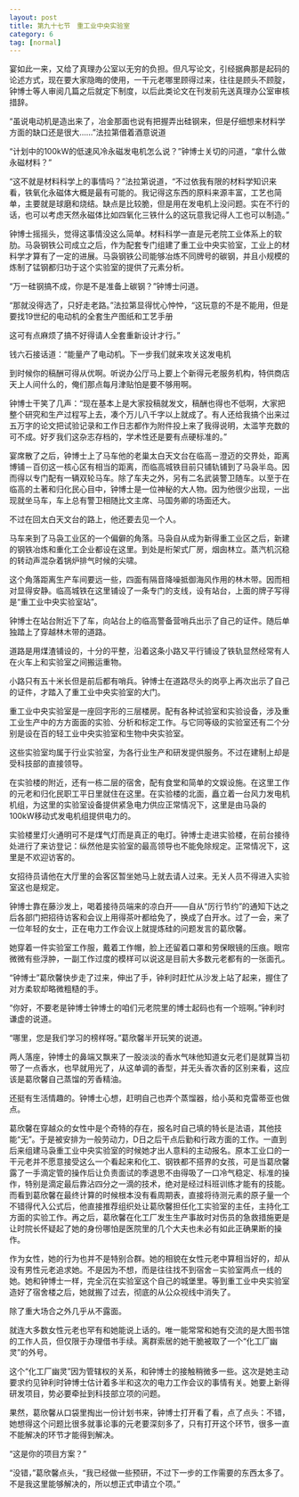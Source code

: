 ```yaml
---
layout: post
title: 第九十七节　重工业中央实验室
category: 6
tag: [normal]
---
```


宴如此一来，又给了真理办公室以无穷的负担。但凡写论文，引经据典那是起码的论述方式，现在要大家隐晦的使用，一干元老哪里顾得过来，往往是顾头不顾腚，钟博士等人审阅几篇之后就定下制度，以后此类论文在刊发前先送真理办公室审核措辞。

“虽说电动机是造出来了，冶金那面也说有把握弄出硅钢来，但是仔细想来材料学方面的缺口还是很大……”法拉第借着酒意说道

“计划中的100kW的低速风冷永磁发电机怎么说？”钟博士关切的问道，“拿什么做永磁材料？”

“这不就是材料科学上的事情吗？”法拉第说道，“不过依我有限的材料学知识来看，铁氧化永磁体大概是最有可能的。我记得这东西的原料来源丰富，工艺也简单，主要就是球磨和烧结。缺点是比较脆，但是用在发电机上没问题。实在不行的话，也可以考虑天然永磁体比如四氧化三铁什么的这玩意我记得人工也可以制造。”

钟博士摇摇头，觉得这事情没这么简单。材料科学一直是元老院工业体系上的软肋。马袅钢铁公司成立之后，作为配套专门组建了重工业中央实验室，工业上的材料学才算有了一定的进展。马袅钢铁公司能够冶炼不同牌号的碳钢，并且小规模的炼制了锰钢都归功于这个实验室的提供了元素分析。

“万一硅钢搞不成，你是不是准备上碳钢？”钟博士问道。

“那就没得选了，只好走老路。”法拉第显得忧心忡忡，“这玩意的不是不能用，但是要找19世纪的电动机的全套生产图纸和工艺手册

这可有点麻烦了搞不好得请人全套重新设计才行。”

钱六石接话道：“能量产了电动机。下一步我们就来攻关这发电机

到时候你的稿酬可得从优啊。听说办公厅马上要上个新得元老服务机构，特供商店天上人间什么的，俺们那点每月津贴怕是要不够用啊。

钟博士干笑了几声：“现在基本上是大家投稿就发文，稿酬也得也不低啊，大家把整个研究和生产过程写上去，凑个万儿八千字以上就成了。有人还给我搞个出来过五万字的论文把试验记录和工作日志都作为附件投上来了我得说明，太滥竽充数的可不成。好歹我们这杂志存档的，学术性还是要有点硬标准的。”

宴席散了之后，钟博士上了马车他的老巢太白天文台在临高－澄迈的交界处，距离博铺－百仞这一核心区有相当的距离，而临高城铁目前只铺轨铺到了马袅半岛。因而得以专门配有一辆双轮马车。除了车夫之外，另有二名武装警卫随车。以至于在临高的土著和归化民心目中，钟博士是一位神秘的大人物。因为他很少出现，一出现就坐马车，车上总有警卫相随比文主席、马国务卿的场面还大。

不过在回太白天文台的路上，他还要去见一个人。

马车来到了马袅工业区的一个偏僻的角落。马袅自从成为新得重工业区之后，新建的钢铁冶炼和重化工企业都设在这里。到处是桁架式厂房，烟囱林立。蒸汽机沉稳的转动声混杂着锅炉排气时候的尖啸。

这个角落距离生产车间要远一些，四面有隔音降噪抵御海风作用的林木带。因而相对显得安静。临高城铁在这里铺设了一条专门的支线，设有站台，上面的牌子写得是“重工业中央实验室站”。

钟博士在站台附近下了车，向站台上的临高警备营哨兵出示了自己的证件。随后单独踏上了穿越林木带的道路。

道路是用煤渣铺设的，十分的平整，沿着这条小路又平行铺设了铁轨显然经常有人在火车上和实验室之间搬运重物。

小路只有五十米长但是前后都有哨兵。钟博士在道路尽头的岗亭上再次出示了自己的证件，才踏入了重工业中央实验室的大门。

重工业中央实验室是一座回字形的三层楼房。配有各种试验室和实验设备，涉及重工业生产中的方方面面的实验、分析和标定工作。与它同等级的实验室还有二个分别是设在百的轻工业中央实验室和生物中央实验室。

这些实验室均属于行业实验室，为各行业生产和研发提供服务。不过在建制上却是受科技部的直接领导。

在实验楼的附近，还有一栋二层的宿舍，配有食堂和简单的文娱设施。在这里工作的元老和归化民职工平日里就住在这里。在实验楼的北面，矗立着一台风力发电机机组，为这里的实验室设备提供紧急电力供应正常情况下，这里是由马袅的100kW移动式发电机组提供电力的。

实验楼里灯火通明可不是煤气灯而是真正的电灯。钟博士走进实验楼，在前台接待处进行了来访登记：纵然他是实验室的最高领导也不能免除规定。正常情况下，这里是不欢迎访客的。

女招待员请他在大厅里的会客区暂坐她马上就去请人过来。无关人员不得进入实验室这也是规定。

钟博士靠在藤沙发上，喝着接待员端来的凉白开――自从“厉行节约”的通知下达之后各部门把招待访客和会议上用得茶叶都给免了，换成了白开水。过了一会，来了一位年轻的女士，正在电力工作会议上就提炼硅的问题发言的葛欣馨。

她穿着一件实验室工作服，戴着工作帽，脸上还留着口罩和劳保眼镜的压痕。眼帘微微有些浮肿，一副工作过度的模样可以说这是目前大多数元老都有的一张面孔。

“钟博士”葛欣馨快步走了过来，伸出了手，钟利时赶忙从沙发上站了起来，握住了对方柔软却略微粗糙的手。

“你好，不要老是钟博士钟博士的咱们元老院里的博士起码也有一个班啊。”钟利时谦虚的说道。

“哪里，您是我们学习的榜样呀。”葛欣馨半开玩笑的说道。

两人落座，钟博士的鼻端又飘来了一股淡淡的香水气味他知道女元老们是就算当初带了一点香水，也早就用光了，从这单调的香型，并无头香次香的区别来看，这应该是葛欣馨自己蒸馏的芳香精油。

还挺有生活情趣的。钟博士心想，赶明自己也弄个蒸馏器，给小英和克雷蒂亚也做点。

葛欣馨在穿越众的女性中是个奇特的存在，报名时自己填的特长是法语，其他技能“无”。于是被安排为一般劳动力，D日之后干点后勤和行政方面的工作。一直到后来组建马袅重工业中央实验室的时候她才出人意料的主动报名。原本工业口的一干元老并不愿意接受这么一个看起来和化工、钢铁都不搭界的女孩，可是当葛欣馨露了一手滴定管的操作后让负责面试的季退思不由得吸了一口冷气稳定、标准的操作，特别是滴定最后靠沾四分之一滴的技术，绝对是经过科班训练才能有的技能。而看到葛欣馨在最终计算的时候根本没有看周期表，直接将待测元素的原子量一个不错得代入公式后，他直接推荐组织处让葛欣馨担任化工实验室的主任，主持化工方面的实验工作。再之后，葛欣馨在化工厂发生生产事故时对伤员的急救措施更是让时院长怀疑起了她的身份哪怕是医院里的几个大夫也未必有如此正确果断的操作。

作为女性，她的行为也并不是特别合群。她的相貌在女性元老中算相当好的，却从没有男性元老追求她。不是因为不想，而是往往找不到宿舍－实验室两点一线的她。她和钟博士一样，完全沉在实验室这个自己的城堡里。等到重工业中央实验室造好了宿舍楼之后，她就搬了过去，彻底的从公众视线中消失了。

除了重大场合之外几乎从不露面。

就连大多数女性元老也罕有和她能说上话的。唯一能常常和她有交流的是大图书馆的工作人员，但仅限于办理借书手续。离群索居的她干脆被取了一个“化工厂幽灵”的外号。

这个“化工厂幽灵”因为管辖权的关系，和钟博士的接触稍微多一些。这次是她主动要求约见钟利时钟博士估计着多半和这次的电力工作会议的事情有关。她要上新得研发项目，势必要牵扯到科技部立项的问题。

果然，葛欣馨从口袋里掏出一份计划书来，钟博士打开看了看，点了点头：不错，她想得这个问题比很多就事论事的元老要深刻多了，只有打开这个环节，很多一直不能解决的环节才能得到解决。

“这是你的项目方案？”

“没错，”葛欣馨点头，“我已经做一些预研，不过下一步的工作需要的东西太多了。不是我这里能够解决的，所以想正式申请立个项。”
